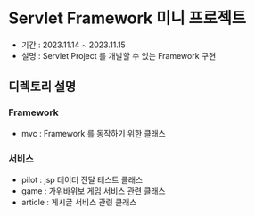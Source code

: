 # Servlet Framework 미니 프로젝트

- 기간 : 2023.11.14 ~ 2023.11.15
- 설명 : Servlet Project 를 개발할 수 있는 Framework 구현

## 디렉토리 설명

### Framework

- mvc : Framework 를 동작하기 위한 클래스

### 서비스

- pilot : jsp 데이터 전달 테스트 클래스
- game : 가위바위보 게임 서비스 관련 클래스
- article : 게시글 서비스 관련 클래스
